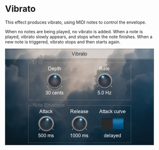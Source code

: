 # Vibrato

This effect produces vibrato, using MIDI notes to control the envelope.

When no notes are being played, no vibrato is added.  When a note is played, vibrato slowly appears, and stops when the note finishes.  When a new note is triggered, vibrato stops and then starts again.

![screenshot](images/Vibrato.png)
